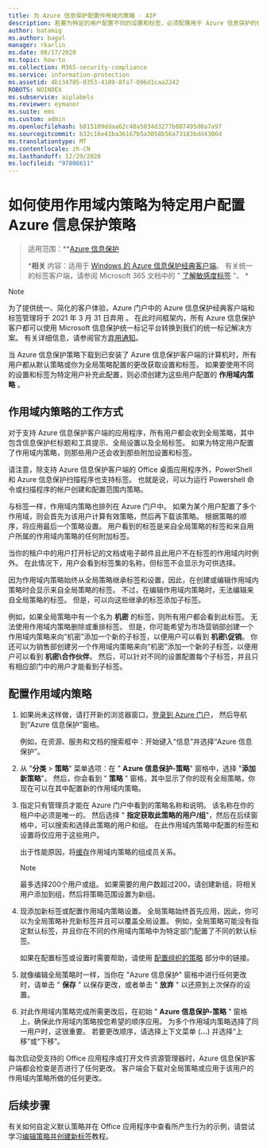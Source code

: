 ```yaml
---
title: 为 Azure 信息保护配置作用域内策略 - AIP
description: 若要为特定的用户配置不同的设置和标签，必须配置用于 Azure 信息保护的作用域内策略。
author: batamig
ms.author: bagol
manager: rkarlin
ms.date: 08/17/2020
ms.topic: how-to
ms.collection: M365-security-compliance
ms.service: information-protection
ms.assetid: 4b134785-0353-4109-8fa7-096d1caa2242
ROBOTS: NOINDEX
ms.subservice: aiplabels
ms.reviewer: eymanor
ms.suite: ems
ms.custom: admin
ms.openlocfilehash: b815109ddaa62c48a5034d3277b807495d0a7a97
ms.sourcegitcommit: b32c16e41ba36167b5a3058b56a73183bdd4306d
ms.translationtype: MT
ms.contentlocale: zh-CN
ms.lasthandoff: 12/29/2020
ms.locfileid: "97806611"
---
```

# <a name="how-to-configure-the-azure-information-protection-policy-for-specific-users-by-using-scoped-policies"></a>如何使用作用域内策略为特定用户配置 Azure 信息保护策略

>适用范围：**[Azure 信息保护](https://azure.microsoft.com/pricing/details/information-protection)
>
>***相关** 内容：适用于 [Windows 的 Azure 信息保护经典客户端](faqs.md#whats-the-difference-between-the-azure-information-protection-classic-and-unified-labeling-clients)。 有关统一的标签客户端，请参阅 Microsoft 365 文档中的 " [了解敏感度标签](/microsoft-365/compliance/sensitivity-labels) "。 *

> [!NOTE] 
> 为了提供统一、简化的客户体验，Azure 门户中的 Azure 信息保护经典客户端和标签管理将于 2021 年 3 月 31 日弃用   。 在此时间框架内，所有 Azure 信息保护客户都可以使用 Microsoft 信息保护统一标记平台转换到我们的统一标记解决方案。 有关详细信息，请参阅官方[弃用通知](https://aka.ms/aipclassicsunset)。

当 Azure 信息保护策略下载到已安装了 Azure 信息保护客户端的计算机时，所有用户都从默认策略或你为全局策略配置的更改获取设置和标签。 如果要使用不同的设置和标签为特定用户补充此配置，则必须创建为这些用户配置的 **作用域内策略** 。

## <a name="how-scoped-policies-work"></a>作用域内策略的工作方式

对于支持 Azure 信息保护客户端的应用程序，所有用户都会收到全局策略，其中包含信息保护栏标题和工具提示、全局设置以及全局标签。 如果为特定用户配置了作用域内策略，则那些用户还会收到那些附加设置和标签。 

请注意，除支持 Azure 信息保护客户端的 Office 桌面应用程序外，PowerShell 和 Azure 信息保护扫描程序也支持标签。 也就是说，可以为运行 Powershell 命令或扫描程序的帐户创建和配置范围内策略。 

与标签一样，作用域内策略也排列在 Azure 门户中。 如果为某个用户配置了多个作用域，则会首先为该用户计算有效策略，然后再下载该策略。 根据策略的顺序，将应用最后一个策略设置。 用户看到的标签是来自全局策略的标签和来自用户所属的作用域内策略的任何附加标签。

当你的租户中的用户打开标记的文档或电子邮件且此用户不在标签的作用域内时例外。 在此情况下，用户会看到标签集的名称，但标签不会显示为可供选择。  

因为作用域内策略始终从全局策略继承标签和设置，因此，在创建或编辑作用域内策略时会显示来自全局策略的标签。 不过，在编辑作用域内策略时，无法编辑来自全局策略的标签。 但是，可以向这些继承的标签添加子标签。

例如，如果全局策略中有一个名为 **机密** 的标签，则所有用户都会看到此标签。 无法使用作用域内策略删除或重排标签。 但是，你可能希望为市场营销部创建一个作用域内策略来向“机密”添加一个新的子标签，以便用户可以看到 **机密\促销**。 你还可以为销售部创建另一个作用域内策略来向“机密”添加一个新的子标签，以便用户可以看到 **机密\合作伙伴**。 然后，可以针对不同的设置配置每个子标签，并且只有相应部门中的用户才能看到子标签。

## <a name="configure-a-scoped-policy"></a>配置作用域内策略

1. 如果尚未这样做，请打开新的浏览器窗口，[登录到 Azure 门户](configure-policy.md#signing-in-to-the-azure-portal)， 然后导航到“Azure 信息保护”窗格。

    例如，在资源、服务和文档的搜索框中：开始键入“信息”并选择“Azure 信息保护”。

2. 从 "**分类**  >  **策略**" 菜单选项：在 " **Azure 信息保护-策略**" 窗格中，选择 "**添加新策略**"。 然后，你会看到 " **策略** " 窗格，其中显示了你的现有全局策略，你现在可以在其中配置新的作用域内策略。

3. 指定只有管理员才能在 Azure 门户中看到的策略名称和说明。 该名称在你的租户中必须是唯一的。 然后选择 " **指定获取此策略的用户/组**"，然后在后续窗格中，可以搜索和选择此策略的用户和组。 在此作用域内策略中配置的标签和设置将仅应用于这些用户。
    
    出于性能原因，将[缓存](prepare.md#group-membership-caching-by-azure-information-protection)作用域内策略的组成员关系。

    > [!NOTE]
    > 最多选择200个用户或组。 如果需要的用户数超过200，请创建新组，将相关用户添加到组，然后将策略范围设置为新组。 

4. 现添加新标签或配置作用域内策略设置。 全局策略始终首先应用，因此，你可以为全局策略补充新标签并且可以覆盖全局设置。 例如，全局策略可能没有指定默认标签，并且你在不同的作用域内策略中为特定部门配置了不同的默认标签。

    如果在配置标签或设置时需要帮助，请使用 [配置组织的策略](configure-policy.md#configuring-your-organizations-policy) 部分中的链接。

6. 就像编辑全局策略时一样，当你在 "Azure 信息保护" 窗格中进行任何更改时，请单击 " **保存** " 以保存更改，或者单击 " **放弃** " 以还原到上次保存的设置。 

7. 对此作用域内策略完成所需更改后，在初始 " **Azure 信息保护-策略** " 窗格上，确保此作用域内策略按您希望的顺序应用。 为多个作用域内策略选择了同一用户时，这很重要。 若要更改顺序，请选择上下文菜单 (**...**) 并选择“上移”或“下移”。 

每次启动受支持的 Office 应用程序或打开文件资源管理器时，Azure 信息保护客户端都会检查是否进行了任何更改。 客户端会下载对全局策略或应用于该用户的作用域内策略所做的任何更改。

## <a name="next-steps"></a>后续步骤

有关如何自定义默认策略并在 Office 应用程序中查看所产生行为的示例，请尝试学习[编辑策略并创建新标签](infoprotect-quick-start-tutorial.md)教程。
